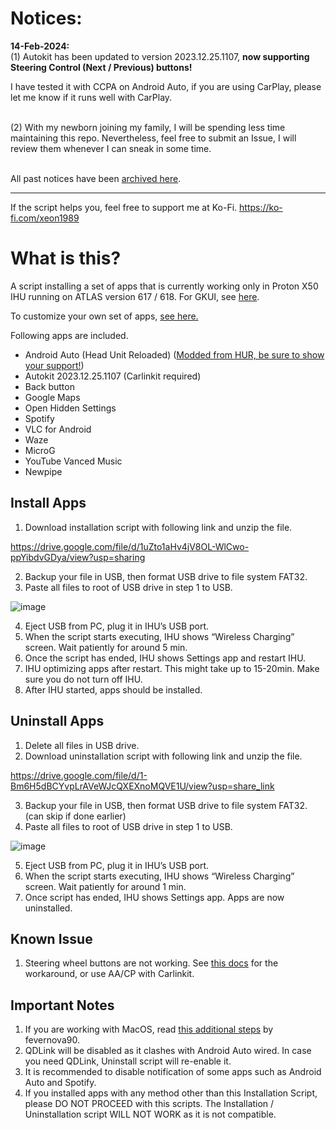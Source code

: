 # Notices:

**14-Feb-2024:**
<br>(1) Autokit has been updated to version 2023.12.25.1107, **now supporting Steering Control (Next / Previous) buttons!**

I have tested it with CCPA on Android Auto, if you are using CarPlay, please let me know if it runs well with CarPlay.<br><br>


(2) With my newborn joining my family, I will be spending less time maintaining this repo. Nevertheless, feel free to submit an Issue, I will review them whenever I can sneak in some time. <br><br>

All past notices have been [archived here](https://github.com/xeon1989/Proton-X50-APK-Installer-ATLAS/blob/main/%5BArchived%5D%20Notice.md). 


---

If the script helps you, feel free to support me at Ko-Fi. https://ko-fi.com/xeon1989

# What is this?

A script installing a set of apps that is currently working only in Proton X50 IHU running on ATLAS version 617 / 618. For GKUI, see [here](https://github.com/xeon1989/Proton-X50-APK-Installer-GKUI).

To customize your own set of apps, [see here.](https://github.com/xeon1989/Proton-X50-APK-Installer-ATLAS/blob/main/Install_Your_Own_Apps.md)

Following apps are included.

-	Android Auto (Head Unit Reloaded) ([Modded from HUR, be sure to show your support!](https://www.b3itlabs.com/prod.php?id=1))
-	Autokit 2023.12.25.1107 (Carlinkit required)
-	Back button
-	Google Maps
-	Open Hidden Settings  
-	Spotify
-	VLC for Android
-	Waze
-	MicroG
- YouTube Vanced Music
- Newpipe

## Install Apps
1.	Download installation script with following link and unzip the file.


https://drive.google.com/file/d/1uZto1aHv4jV8OL-WlCwo-ppYibdvGDya/view?usp=sharing


2.	Backup your file in USB, then format USB drive to file system FAT32.
3.	Paste all files to root of USB drive in step 1 to USB.

![image](https://user-images.githubusercontent.com/17538895/218324330-7ab4f1ad-6b5f-4bd5-b807-13af0861069b.png)

4.	Eject USB from PC, plug it in IHU’s USB port. 
5.	When the script starts executing, IHU shows “Wireless Charging” screen. Wait patiently for around 5 min. 
6.	Once the script has ended, IHU shows Settings app and restart IHU.
7.	IHU optimizing apps after restart. This might take up to 15-20min. Make sure you do not turn off IHU.  
8.	After IHU started, apps should be installed.


## Uninstall Apps
1.	Delete all files in USB drive. 
2.	Download uninstallation script with following link and unzip the file.


https://drive.google.com/file/d/1-Bm6H5dBCYvpLrAVeWJcQXEXnoMQVE1U/view?usp=share_link



3.	Backup your file in USB, then format USB drive to file system FAT32. (can skip if done earlier)
4.	Paste all files to root of USB drive in step 1 to USB.

![image](https://user-images.githubusercontent.com/17538895/218324348-5969656e-2330-40fb-a38b-ea5d5092a2c3.png)

5.	Eject USB from PC, plug it in IHU’s USB port. 
6.	When the script starts executing, IHU shows “Wireless Charging” screen. Wait patiently for around 1 min. 
7.	Once script has ended, IHU shows Settings app. Apps are now uninstalled.

## Known Issue
1. Steering wheel buttons are not working. See [this docs](SteeringButtonWorkaroundAA.md) for the workaround, or use AA/CP with Carlinkit. 

## Important Notes
1. If you are working with MacOS, read [this additional steps](https://github.com/xeon1989/Proton-X50-APK-Installer-ATLAS/issues/5) by fevernova90.
2. QDLink will be disabled as it clashes with Android Auto wired. In case you need QDLink, Uninstall script will re-enable it. 
3. It is recommended to disable notification of some apps such as Android Auto and Spotify. 
4. If you installed apps with any method other than this Installation Script, please DO NOT PROCEED with this scripts. The Installation / Uninstallation script WILL NOT WORK as it is not compatible.
